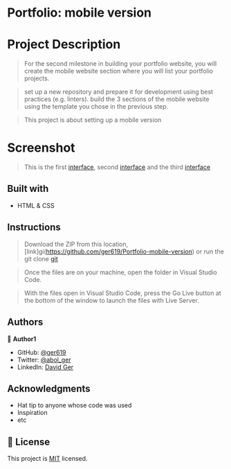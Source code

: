 # Portfolio: mobile version

# Project Description

> For the second milestone in building your portfolio website, 
> you will create the mobile website section where you will list your portfolio projects.

> set up a new repository and prepare it for development using best practices (e.g. linters). 
> build the 3 sections of the mobile website using the template you chose in the previous step. 

> This project is about setting up a mobile version

# Screenshot
 > This is the first [interface](./images/Screenshot.png), second [interface](./images/Screenshot2.png) and the third [interface](./images/Screenshot3.png)


## Built with
- HTML & CSS

## Instructions

> Download the ZIP from this location, [link]gi(https://github.com/ger619/Portfolio-mobile-version) or run the git clone [git](https://github.com/ger619/Portfolio-mobile-version.git)

> Once the files are on your machine, open the folder in Visual Studio Code.

> With the files open in Visual Studio Code, press the Go Live button at the bottom of the window to launch the files with Live Server.

## Authors

👤 **Author1**

- GitHub: [@ger619](https://github.com/ger619)
- Twitter: [@abol_ger](https://twitter.com/ger_abol)
- LinkedIn: [David Ger](https://www.linkedin.com/in/david-ger-426b4576/)


## Acknowledgments

- Hat tip to anyone whose code was used
- Inspiration
- etc

## 📝 License

This project is [MIT](./MIT.md) licensed.
